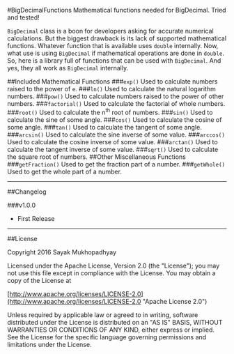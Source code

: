 #BigDecimalFunctions
Mathematical functions needed for BigDecimal. Tried and tested!

`BigDecimal` class is a boon for developers asking for accurate numerical calculations. But the biggest drawback is its lack of supported mathematical functions. Whatever function that is available uses `double` internally. Now, what use is using `BigDecimal` if mathematical operations are done in `double`. So, here is a library full of functions that can be used with `BigDecimal`. And yes, they all work as `BigDecimal` internally.

##Included Mathematical Functions
###`exp()`
Used to calculate numbers raised to the power of `e`.
###`ln()`
Used to calculate the natural logarithm numbers.
###`pow()`
Used to calculate numbers raised to the power of other numbers.
###`factorial()`
Used to calculate the factorial of whole numbers.
###`root()`
Used to calculate the n<sup>th</sup> root of numbers.
###`sin()`
Used to calculate the sine of some angle.
###`cos()`
Used to calculate the cosine of some angle.
###`tan()`
Used to calculate the tangent of some angle.
###`arcsin()`
Used to calculate the sine inverse of some value.
###`arccos()`
Used to calculate the cosine inverse of some value.
###`arctan()`
Used to calculate the tangent inverse of some value.
###`sqrt()`
Used to calculate the square root of numbers.
##Other Miscellaneous Functions
###`getFraction()`
Used to get the fraction part of a number.
###`getWhole()`
Used to get the whole part of a number.

--------------------------------------------
##Changelog

###v1.0.0
* First Release

--------------------------------------------
##License

Copyright 2016 Sayak Mukhopadhyay

Licensed under the Apache License, Version 2.0 (the "License");
you may not use this file except in compliance with the License.
You may obtain a copy of the License at

[http://www.apache.org/licenses/LICENSE-2.0](http://www.apache.org/licenses/LICENSE-2.0 "Apache License 2.0")

Unless required by applicable law or agreed to in writing, software
distributed under the License is distributed on an "AS IS" BASIS,
WITHOUT WARRANTIES OR CONDITIONS OF ANY KIND, either express or implied.
See the License for the specific language governing permissions and
limitations under the License.